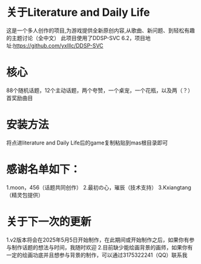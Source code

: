 # 关于Literature and Daily Life

这是一个多人创作的项目,为游戏提供全新原创内容,从歌曲、新问题、到轻松有趣的主题讨论（全中文）
此项目使用了DDSP-SVC 6.2，项目地址:https://github.com/yxlllc/DDSP-SVC

# 核心
88个随机话题，12个主动话题，两个夸赞，一个桌宠，一个花瓶，以及两（？）首奖励曲目

# 安装方法
将点进literature and Daily Life后的game复制粘贴到mas根目录即可

# 感谢名单如下：
1.moon，456（话题共同创作）
2.最初の心，璀辰（技术支持）
3.Kxiangtang（精灵包提供）

# 关于下一次的更新
1.v2版本将会在2025年5月5日开始制作，在此期间或开始制作之后，如果你有参与制作话题的想法与时间，我随时欢迎
2.目前缺少能绘画背景的画师，如果你有一定的绘画功底并且想参与背景的制作，可以通过3175322241（QQ）联系我

